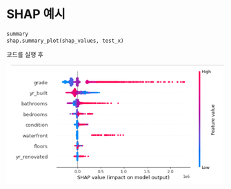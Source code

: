 # SHAP 예시


```
summary
shap.summary_plot(shap_values, test_x)
```




코드를 실행 후

<img src = "image/shap.png">

